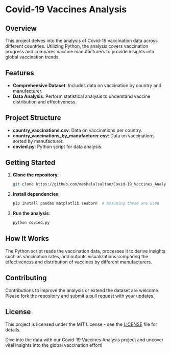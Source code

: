 # Covid-19 Vaccines Analysis

## Overview
This project delves into the analysis of Covid-19 vaccination data across different countries. Utilizing Python, the analysis covers vaccination progress and compares vaccine manufacturers to provide insights into global vaccination trends.

## Features
- **Comprehensive Dataset**: Includes data on vaccination by country and manufacturer.
- **Data Analysis**: Perform statistical analysis to understand vaccine distribution and effectiveness.

## Project Structure
- **country_vaccinations.csv**: Data on vaccinations per country.
- **country_vaccinations_by_manufacturer.csv**: Data on vaccinations sorted by manufacturer.
- **covied.py**: Python script for data analysis.

## Getting Started
1. **Clone the repository**:
    ```bash
    git clone https://github.com/meshalalsultan/Covid-19_Vaccines_Analysis.git
    ```
2. **Install dependencies**:
    ```bash
    pip install pandas matplotlib seaborn  # Assuming these are used
    ```
3. **Run the analysis**:
    ```bash
    python covied.py
    ```

## How It Works
The Python script reads the vaccination data, processes it to derive insights such as vaccination rates, and outputs visualizations comparing the effectiveness and distribution of vaccines by different manufacturers.

## Contributing
Contributions to improve the analysis or extend the dataset are welcome. Please fork the repository and submit a pull request with your updates.

## License
This project is licensed under the MIT License - see the [LICENSE](LICENSE) file for details.

Dive into the data with our Covid-19 Vaccines Analysis project and uncover vital insights into the global vaccination effort!

